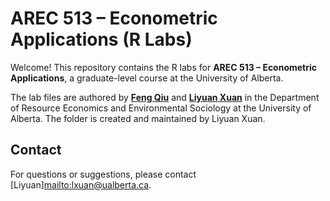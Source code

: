 # AREC 513 – Econometric Applications (R Labs)

Welcome! This repository contains the R labs for **AREC 513 – Econometric Applications**, a graduate-level course at the University of Alberta.

The lab files are authored by **[Feng Qiu](https://apps.ualberta.ca/directory/person/fq)** and **[Liyuan Xuan](https://sites.google.com/ualberta.ca/lxuan/)** in the Department of Resource Economics and Environmental Sociology at the University of Alberta. 
The folder is created and maintained by Liyuan Xuan. 

## Contact
For questions or suggestions, please contact [Liyuan]<mailto:lxuan@ualberta.ca>.
